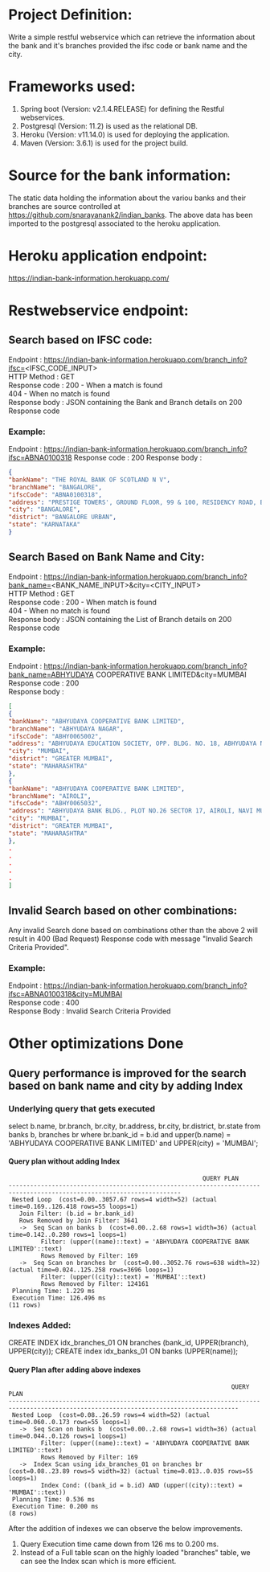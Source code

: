 # Project Definition:
Write a simple restful webservice which can retrieve the information about the bank and it's branches provided the ifsc code or bank name and the city.

# Frameworks used:
1. Spring boot (Version: v2.1.4.RELEASE) for defining the Restful webservices.
2. Postgresql (Version: 11.2) is used as the relational DB.
3. Heroku (Version: v11.14.0) is used for deploying the application.
4. Maven (Version: 3.6.1) is used for the project build. 

# Source for the bank information:
The static data holding the information about the variou banks and their branches are source controlled at https://github.com/snarayanank2/indian_banks.
The above data has been imported to the postgresql associated to the heroku application. 

# Heroku application endpoint:
https://indian-bank-information.herokuapp.com/

# Restwebservice endpoint:
## Search based on IFSC code:
Endpoint      : https://indian-bank-information.herokuapp.com/branch_info?ifsc=<IFSC_CODE_INPUT>  
HTTP Method   : GET  
Response code : 200 - When a match is found  
                404 - When no match is found  
Response body : JSON containing the Bank and Branch details on 200 Response code  

### Example:
Endpoint      : https://indian-bank-information.herokuapp.com/branch_info?ifsc=ABNA0100318
Response code : 200 
Response body : 
```json
{
"bankName": "THE ROYAL BANK OF SCOTLAND N V",
"branchName": "BANGALORE",
"ifscCode": "ABNA0100318",
"address": "PRESTIGE TOWERS', GROUND FLOOR, 99 & 100, RESIDENCY ROAD, BANGALORE 560 025.",
"city": "BANGALORE",
"district": "BANGALORE URBAN",
"state": "KARNATAKA"
}
```

## Search Based on Bank Name and City:
Endpoint      : https://indian-bank-information.herokuapp.com/branch_info?bank_name=<BANK_NAME_INPUT>&city=<CITY_INPUT>  
HTTP Method   : GET  
Response code : 200 - When match is found  
                404 - When no match is found  
Response body : JSON containing the List of Branch details on 200 Response code  

### Example:
Endpoint      : https://indian-bank-information.herokuapp.com/branch_info?bank_name=ABHYUDAYA COOPERATIVE BANK LIMITED&city=MUMBAI  
Response code : 200   
Response body : 
```json
[
{
"bankName": "ABHYUDAYA COOPERATIVE BANK LIMITED",
"branchName": "ABHYUDAYA NAGAR",
"ifscCode": "ABHY0065002",
"address": "ABHYUDAYA EDUCATION SOCIETY, OPP. BLDG. NO. 18, ABHYUDAYA NAGAR, KALACHOWKY, MUMBAI - 400033",
"city": "MUMBAI",
"district": "GREATER MUMBAI",
"state": "MAHARASHTRA"
},
{
"bankName": "ABHYUDAYA COOPERATIVE BANK LIMITED",
"branchName": "AIROLI",
"ifscCode": "ABHY0065032",
"address": "ABHYUDAYA BANK BLDG., PLOT NO.26 SECTOR 17, AIROLI, NAVI MUMBAI-400701",
"city": "MUMBAI",
"district": "GREATER MUMBAI",
"state": "MAHARASHTRA"
},
.
.
.
.
.
]
```

## Invalid Search based on other combinations:
Any invalid Search done based on combinations other than the above 2 will result in 400 (Bad Request) Response code with message "Invalid Search Criteria Provided".

### Example:
Endpoint      : https://indian-bank-information.herokuapp.com/branch_info?ifsc=ABNA0100318&city=MUMBAI  
Response code : 400  
Response Body : Invalid Search Criteria Provided 


# Other optimizations Done
## Query performance is improved for the search based on bank name and city by adding Index
### Underlying query that gets executed
select b.name, br.branch, br.city, br.address, br.city, br.district, br.state from banks b, branches br where br.bank_id = b.id and  upper(b.name) = 'ABHYUDAYA COOPERATIVE BANK LIMITED' and UPPER(city) = 'MUMBAI';
#### Query plan without adding Index
```
                                                      QUERY PLAN
----------------------------------------------------------------------------------------------------------------------
 Nested Loop  (cost=0.00..3057.67 rows=4 width=52) (actual time=0.169..126.418 rows=55 loops=1)
   Join Filter: (b.id = br.bank_id)
   Rows Removed by Join Filter: 3641
   ->  Seq Scan on banks b  (cost=0.00..2.68 rows=1 width=36) (actual time=0.142..0.280 rows=1 loops=1)
         Filter: (upper((name)::text) = 'ABHYUDAYA COOPERATIVE BANK LIMITED'::text)
         Rows Removed by Filter: 169
   ->  Seq Scan on branches br  (cost=0.00..3052.76 rows=638 width=32) (actual time=0.024..125.258 rows=3696 loops=1)
         Filter: (upper((city)::text) = 'MUMBAI'::text)
         Rows Removed by Filter: 124161
 Planning Time: 1.229 ms
 Execution Time: 126.496 ms
(11 rows)
```
### Indexes Added:
CREATE INDEX idx_branches_01 ON branches (bank_id, UPPER(branch), UPPER(city));
CREATE index idx_banks_01 ON banks (UPPER(name));

#### Query Plan after adding above indexes
```
                                                              QUERY PLAN                                                
--------------------------------------------------------------------------------------------------------------------------------------
 Nested Loop  (cost=0.08..26.59 rows=4 width=52) (actual time=0.060..0.173 rows=55 loops=1)
   ->  Seq Scan on banks b  (cost=0.00..2.68 rows=1 width=36) (actual time=0.044..0.126 rows=1 loops=1)
         Filter: (upper((name)::text) = 'ABHYUDAYA COOPERATIVE BANK LIMITED'::text)
         Rows Removed by Filter: 169
   ->  Index Scan using idx_branches_01 on branches br  (cost=0.08..23.89 rows=5 width=32) (actual time=0.013..0.035 rows=55 loops=1)
         Index Cond: ((bank_id = b.id) AND (upper((city)::text) = 'MUMBAI'::text))
 Planning Time: 0.536 ms
 Execution Time: 0.200 ms
(8 rows)

```
After the addition of indexes we can observe the below improvements.
1. Query Execution time came down from 126 ms to 0.200 ms.
2. Instead of a Full table scan on the highly loaded "branches" table, we can see the Index scan which is more efficient. 

